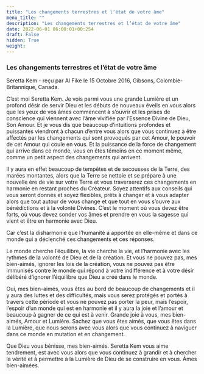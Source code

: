 ```yaml
---
title: "Les changements terrestres et l’état de votre âme"
menu_title: ""
description: "Les changements terrestres et l’état de votre âme"
date: 2022-06-01 06:00:01+00:254
draft: False
hidden: True
weight:
---
```

### Les changements terrestres et l’état de votre âme

Seretta Kem - reçu par Al Fike le 15 Octobre 2016, Gibsons, Colombie-Britannique, Canada.

C’est moi Seretta Kem. Je vois parmi vous une grande Lumière et un profond désir de servir Dieu et les débuts de nouveaux éveils en vous alors que les yeux de vos âmes commencent à s’ouvrir et les prises de conscience qui viennent avec l’âme vivifiée par l’Essence Divine de Dieu, Son Amour. Et je vous dis que beaucoup d’intuitions profondes et puissantes viendront à chacun d’entre vous alors que vous continuez à être affectés par les changements qui sont provoqués par cet Amour, le pouvoir de cet Amour qui coule en vous. Et la puissance de la force de changement qui arrive dans ce monde, vous en êtes témoins en ce moment même, comme un petit aspect des changements qui arrivent.

Il y aura en effet beaucoup de tempêtes et de secousses de la Terre, des marées montantes, alors que la Terre se nettoie et se prépare à une nouvelle ère de vie sur votre Terre et vous traverserez ces changements en harmonie en restant proches du Créateur. Soyez attentifs aux conseils qui vous seront donnés et soyez flexibles, prêts à changer et à vous adapter alors que tout autour de vous change et que tout en vous s’ouvre aux bénédictions et à la volonté Divines. C’est le moment où vous devez être forts, où vous devez sonder vos âmes et prendre en vous la sagesse qui vient et être en harmonie avec Dieu.

Car c’est la disharmonie que l’humanité a apportée en elle-même et dans ce monde qui a déclenché ces changements et ces réponses.

Le monde cherche l’équilibre, la vie cherche la vie, et l’harmonie avec les rythmes de la volonté de Dieu et de la création. Et vous ne pouvez pas, mes bien-aimés, ignorer les lois de la création, vous ne pouvez pas être immunisés contre le monde qui répond à votre indifférence et à votre désir délibéré d’ignorer l’équilibre que Dieu a créé dans le monde.

Oui, mes bien-aimés, vous êtes au bord de beaucoup de changements et il y aura des luttes et des difficultés, mais vous serez protégés et portés à travers cette période et vous ne pouvez pas porter la peur, mais l’espoir, l’espoir d’un monde qui est en harmonie et il y aura la joie et l’amour et beaucoup à gagner de ce qui est à venir. Grande joie à vous, mes bien-aimés, Amour et Lumière. Sachez que vous êtes aimés, que vous êtes dans la Lumière, que nous serons avec vous alors que vous continuez à naviguer dans ce monde en mutation et en changement.

Que Dieu vous bénisse, mes bien-aimés. Seretta Kem vous aime tendrement, est avec vous alors que vous continuez à grandir et à chercher la vérité et à permettre à la Lumière de Dieu de se construire en vous. Âmes bien-aimées.
